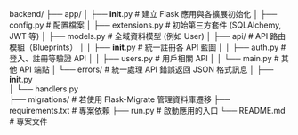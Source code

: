backend/
├── app/
│   ├── __init__.py           # 建立 Flask 應用與各擴展初始化
│   ├── config.py             # 配置檔案
│   ├── extensions.py         # 初始第三方套件 (SQLAlchemy, JWT 等)
│   ├── models.py             # 全域資料模型 (例如 User)
│   ├── api/                  # API 路由模組（Blueprints）
│   │   ├── __init__.py       # 統一註冊各 API 藍圖
│   │   ├── auth.py           # 登入、註冊等驗證 API
│   │   ├── users.py          # 用戶相關 API
│   │   └── main.py           # 其他 API 端點
│   └── errors/               # 統一處理 API 錯誤返回 JSON 格式訊息
│       ├── __init__.py       
│       └── handlers.py       
├── migrations/               # 若使用 Flask-Migrate 管理資料庫遷移
├── requirements.txt          # 專案依賴
├── run.py                    # 啟動應用的入口
└── README.md                 # 專案文件
